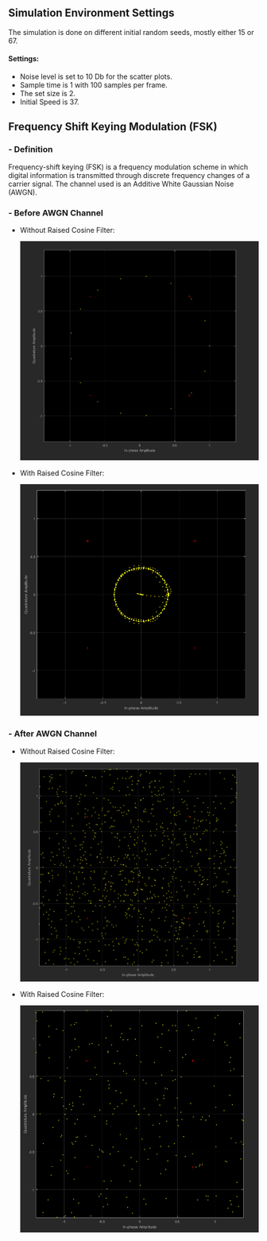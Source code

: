 ## Simulation Environment Settings
The simulation is done on different initial random seeds, mostly either 15 or 67.
#### Settings:
* Noise level is set to 10 Db for the scatter plots.
* Sample time is 1 with 100 samples per frame.
* The set size is 2.
* Initial Speed is 37.

## **Frequency Shift Keying Modulation (FSK)**
### - Definition 
Frequency-shift keying (FSK) is a frequency modulation scheme in which digital information is transmitted through discrete frequency changes of a carrier signal. The channel used is an Additive White Gaussian Noise (AWGN).


### - Before AWGN Channel
* Without Raised Cosine Filter:

    ![Regular](/FSK/Before.png) 
* With Raised Cosine Filter:

    ![Raised Cosine Filter](/FSK/RaisedCosineBefore.png) 
### - After AWGN Channel
* Without Raised Cosine Filter: 

    ![Regular](/FSK/After.png) 
* With Raised Cosine Filter:

    ![Raised Cosine Filter](/FSK/RaisedCosineAfter.png) 

